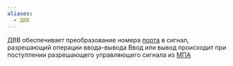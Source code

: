 ```yaml
---
aliases:
  - ДВВ
---
```

ДВВ обеспечивает преобразование номера [порта](Порт.md) в сигнал, разрешающий операции ввода-вывода
Ввод или вывод происходит при поступлении разрешающего управляющего сигнала из [МПА](Микропрограммный%20автомат.md)
